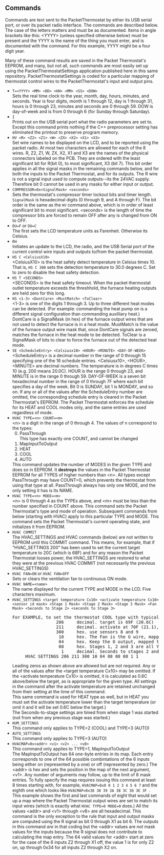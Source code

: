 <h2>Commands</h2>

<p>Commands are text sent to the PacketThermostat
by either its USB serial port, or over its packet
radio interface. The commands are described below. The case of the
letters matters and must be as documented. Items in angle brackets like this: &lt;YYYY&gt;
(unless specified otherwise below) must be present and the YYYY is the name of the thing you must enter, and is documented
with the command. For this example, YYYY might be a four digit year.</p> 

<p>Many of these command results are saved in the Packet Thermostat's
EEPROM, and many, but not all, such commands are most easily set up 
using the PacketThermostatSettings application published here in this same
repository. PacketThermostatSettings is coded for a particular mapping
of thermostat control wires to the PacketThermostat's input and output pins. 
</p>

<ul>
<li><code>T=&lt;YYYY&gt; &lt;MM&gt; &lt;DD&gt; &lt;HH&gt; &lt;MM&gt; &lt;SS&gt; &lt;DOW&gt;</code><br/>
Sets the real time clock to the year, month, day, hours,
minutes, and seconds. Year is four digits, month is 1 through 12,
day is 1 through 31, hours is 0 through 23, minutes and seconds are
0 through 59. DOW is day-of-week and is from 0 through 6 (for
Sunday through Saturday).</li>
<li><code>I</code><br/>
Prints out on the USB serial port what the radio parameters
are set to. Except this command prints nothing if 
the C++ preprocessor setting has eliminated the printout
to preserve program memory.</li>
<li><code>HV &lt;R&gt; &lt;Z2&gt; &lt;Z1&gt; &lt;W&gt; &lt;ZX&gt; &lt;X2&gt; &lt;X1&gt; &lt;X3&gt;</code><br/>
Set wire names to be displayed on the LCD, and
to be reported using the packet radio. At most two characters
are allowed for each of the 8 wires. R, Z2, Z1, W, ZX, X2, X1 and X3
are the names of the physical connectors labeled on the PCB.  They are ordered 
with the least significant bit for R(bit 0), to most significant, X3 (bit 
7). This bit order applies in all the signal masks in the remaining
commands below, and for both the inputs to the Packet Thermostat, 
and for its outputs. The R wire is not a
signal input used to compute outputs--its the 24VAC supply. Therefore
bit 0 cannot be used in any masks for either input or output.
</li>
<li><code>COMPRESSOR=0x&lt;SignalMask&gt; &lt;seconds&gt;</code><br/>
Sets the thermostat's compressor timer lockout bits and timer length.
<code>SignalMask</code> is hexadecimal digits (0 through 9, and A through F). The bit
order is the same as the <code>HV</code> command above, which is
in order of least significant bit to most significant. &lt;seconds&gt; is
the length of time the compressor bits are forced to remain
OFF after any is changed from ON to OFF.</li>
<li><code>DU=F</code> or <code>DU=C</code><br/>
The first sets the LCD temperature units as Farenheit. Otherwise
its Celsius.</li>
<li><code>RH</code><br/>
Initiates an update to the LCD, the radio, and
the USB Serial port of the current control wire
inputs and outputs to/from the packet thermostat.</li>
<li><code>HS C &lt;CelsiusX10&gt;</code><br/>
&lt;CelsiusX10&gt; is the heat safety detect
temperature in Celsius times 10. That is, 
<code>HS C 300</code> sets the detection temperature
to 30.0 degrees C. Set to zero to disable
the heat safety detection.</li>
<li><code>HS T &lt;SECONDS&gt;</code><br/>
&lt;SECONDS&gt; is the heat safety timeout. When
the packet thermostat outlet temperature exceeds
the threshhold, the furnace heating outputs are held zero
for this long.</li>
<li><code>HS &lt;1-3&gt; &lt;DontCare&gt; &lt;MustMatch&gt; &lt;ToClear&gt;</code><br/>
&lt;1-3&gt; is one of the digits 1 through 3. Up to three different heat modes can be
detected. (For example: commanding the heat pump on is a different signal configuration
than commanding auxilliary heat.)
DontCare is a SignalMask (in hex) of the furnace output wires that are not used to detect
the furnace is in a heat mode. MustMatch is the value of the furnace output wire
mask that, once DontCare signals are zeroed, matches the furnace in the heat mode
to be detected.
ToClear is a SignalMask of bits to clear to force the furnace out of the
detected heat mode. </li>
<li><code>SE &lt;ScheduleEntry&gt; &lt;Celsiusx10&gt; &lt;HOUR&gt; &lt;MINUTE&gt; &lt;DAY-OF-WEEK&gt;</code><br/>
&lt;ScheduleEntry&gt; is a decimal number in the range of 0 through 15 specifying one of the 16
schedule entries. &lt;Celsiusx10&gt;, &lt;HOUR&gt;, &lt;MINUTE&gt; are decimal numbers.
The temperature is in degrees C times 10 (e.g. 200 means 20.0C). HOUR is the range 0 through 23,
and MINUTE is in the range 0 through 59. DAY-OF-WEEK is a seven bit hexadecimal number in the range of 0 through
7F where each bit specifies a day of the week. Bit 0 is SUNDAY, bit 1 is MONDAY, and so on.
If any or all of the values after the ScheduleEntry number are omitted, the corresponding schedule
entry is cleared in the Packet Thermostat's EEPROM. The Packet Thermostat enforces the schedule
for its HEAT and COOL modes only, and the same entries are used regardless of mode.
 </li>
<li><code>HVAC TYPE=&lt;n&gt; COUNT=&lt;m&gt;</code><br/>
&lt;n&gt; is a digit in the range of 0 through 4. The values of n correspond to the types:
<ol type='1' start='0' >
<li>PassThrough<br/> This type has exactly one COUNT, and cannot be changed</li>
<li>MapInputToOutput</li>
<li>HEAT</li>
<li>COOL</li>
<li>AUTO</li>
</ol>
 This command updates the number of MODES in the given TYPE and does so in EEPROM. It <b>destroys</b> the values in
 the Packet Thermostat EEPROM for all TYPES of higher numbers than &lt;n&gt;. All types except PassThrough
may have COUNT=0, which prevents the thermostat from using that type at all. PassThrough
always has only one MODE, and the only setting it has is its NAME.
</li>
 <li><code>HVAC TYPE=&lt;n&gt; MODE=&lt;m&gt;</code><br/>
 &lt;n&gt; is 0 through 4 as the TYPEs above, and &lt;m&gt; must be less than the number
 specified in COUNT above. This command sets the Packet Thermostat's type and mode of operation. Subsequent
 commands from below (starting with HVAC) apply to this particular TYPE and MODE. This
command sets the Packet Thermostat's current operating state, and initializes it from EEPROM.</li>
 <li><code>HVAC COMMIT</code><br/>
 The HVAC_SETTINGS and HVAC commands (below) are not written to EEPROM until this COMMIT command. This means, for example, that
 if "HVAC_SETTINGS 200" has been used to set the current target temperature to 20C (which is 68F) and for
 any reason the Packet Thermostat looses power, the HVAC_SETTINGS are restored to what they were at 
 the previous HVAC COMMIT (not necessarily the previous HVAC_SETTINGS)</li>
<li><code>HVAC FAN=ON</code> or <code>HVAC FAN=OFF</code><br/>
Sets or clears the ventilation fan to continuous ON mode.</li>
<li><code>HVAC NAME=&lt;name&gt;</code>
<br/>The name displayed for the current TYPE and MODE in the LCD. Five characters maximum.</li>
<li><code>HVAC_SETTINGS &lt;target temperature Cx10&gt; &lt;activate temperature Cx10&gt; &lt;sensor id mask&gt; &lt;Stage 1 Mask&gt; &lt;Stage 2 Mask&gt; &lt;Stage 3 Mask&gt; &lt;Fan Mask&gt; &lt;Seconds to Stage 2&gt; &lt;seconds to Stage 3&gt;</code><pre>
For EXAMPLE, to set the thermostat COOL type with typical mapping of PCB to thermostat wires:
                 206     decimal. target is 69F (20.6C)  
                 211     decimal. activate at 70F (21.1), 
                 300     hex. use sensors 8 and 9
                  10     hex. The Fan is the G wire, mapped to Z1
                  04     hex. Keep the O output, mapped to X1, always ON
                  08     hex. Stages 1, 2 and 3 are all Y output, mapped to X2
                   1     decimal. Seconds to stages 2 and 3 are unimportant, 1 second each
     HVAC_SETTINGS 206 211 300 10 04 08 08 08 1 1
</pre> Leading zeros as shown above are allowed but are not required.
 Any or all of the values after the &lt;target temperature Cx10&gt; may be omitted. If the 
&lt;activate temperature Cx10&gt; is omitted, it is calculated as 0.6C above/below the target,
as is appropriate for the given type. All settings in the command after the activate temperature are
retained unchanged from their setting at the time of this command. <br/>
This same command is used for HEAT type as well, but in HEAT you must set the activate temperature
lower than the target temperature (or omit it and it will be set 0.6C below the target.)<br/>
The Seconds-to-stage settings are timed from when stage 1 was started (not from
when any previous stage was started.)</li>
<li><code>HUM_SETTINGS</code><br/>
This command only applies to TYPE=2 (COOL) and TYPE=3 (AUTO)</li>
<li><code>AUTO_SETTINGS</code><br/>
This command only applies to TYPE=3 (AUTO)</li>
<li><code>HVACMAP=0x&lt;addr&gt; &lt;v1&gt; &lt;v2&gt; ... &lt;v8&gt;</code><br/>
This command only applies to TYPE=1, MapInputToOutput<br/>
The MapInputToOutput has 64 one-byte entries in its map. Each entry corresponds
to one of the 64 possible combintations of the 6 inputs being either on (represented
by a one) or off (represented by zero.) The &lt;addr&gt; is hex and
sets the position in the map of the next argument,  &lt;v1&gt;. Any number of
arguments may follow, up to the limit of 8 mask entries. To fully specify the map 
requires issuing this command at least 8 times starting with, for example, <code>HVACMAP=0x0 0 1 2 3 4 5 6 7</code>
and the eighth one which looks like <code>HVACMAP=0x38 38 39 3A 3B 3C 3D 3E 3F </code>. This example
shows the first and last commands of eight that would set up a map where the Packet Thermostat output wires
are set to match its input wires (which is exactly what <code>HVAC TYPE=0 MODE=0</code> does.) All
the values &lt;addr&gt; and &lt;v1&gt; through &lt;v8&gt; are all hexadecimal.
This command is the only exception to the rule that input and output masks are
computed using the R signal as bit 0 through X1 as bit 6. The outputs in this
command <i>are</i> in that coding but the &lt;addr&gt; values are <i>not</i> mask values
for the inputs because the R signal does not contribute to calculating
the map entry. The 64 valid values for  &lt;addr&gt; start at zero for the
case of the 6 inputs Z2 through X1 off, the value 1 is for only Z2 on, up through
0x34 for all inputs Z2 through X2 on.
</li>
</ul> 

